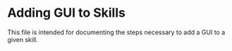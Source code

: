 # Adding GUI to Skills

This file is intended for documenting the steps necessary
to add a GUI to a given skill. 